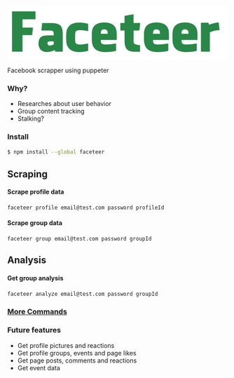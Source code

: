 
![Faceteer Logo](docs/logo.png)

Facebook scrapper using puppeter

### Why?
- Researches about user behavior
- Group content tracking
- Stalking?

### Install

```bash
$ npm install --global faceteer
```

## Scraping
#### Scrape profile data 
```
faceteer profile email@test.com password profileId
```

#### Scrape group data
```
faceteer group email@test.com password groupId
```

## Analysis
#### Get group analysis
```
faceteer analyze email@test.com password groupId
```

### [More Commands](http://anabastos.me/faceteer/#/)

### Future features
- Get profile pictures and reactions
- Get profile groups, events and page likes
- Get page posts, comments and reactions
- Get event data